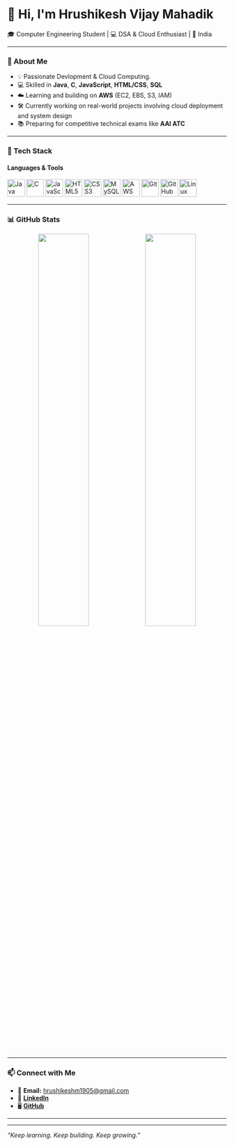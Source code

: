 # 👋 Hi, I'm Hrushikesh Vijay Mahadik

🎓 Computer Engineering Student | 💻 DSA & Cloud Enthusiast | 📍 India

---

### 🚀 About Me

- 💡 Passionate Devlopment & Cloud Computing. 
- 💻 Skilled in **Java**, **C**, **JavaScript**, **HTML/CSS**, **SQL**
- ☁️ Learning and building on **AWS** (EC2, EBS, S3, IAM)
- 🛠️ Currently working on real-world projects involving cloud deployment and system design
- 📚 Preparing for competitive technical exams like **AAI ATC**

---

### 🧰 Tech Stack

#### Languages & Tools

<p>
  <img src="https://cdn.jsdelivr.net/gh/devicons/devicon/icons/java/java-original.svg" width="40" alt="Java"/>
  <img src="https://cdn.jsdelivr.net/gh/devicons/devicon/icons/c/c-original.svg" width="40" alt="C"/>
  <img src="https://cdn.jsdelivr.net/gh/devicons/devicon/icons/javascript/javascript-original.svg" width="40" alt="JavaScript"/>
  <img src="https://cdn.jsdelivr.net/gh/devicons/devicon/icons/html5/html5-original.svg" width="40" alt="HTML5"/>
  <img src="https://cdn.jsdelivr.net/gh/devicons/devicon/icons/css3/css3-original.svg" width="40" alt="CSS3"/>
  <img src="https://cdn.jsdelivr.net/gh/devicons/devicon/icons/mysql/mysql-original.svg" width="40" alt="MySQL"/>
<img src="https://a0.awsstatic.com/libra-css/images/logos/aws_logo_smile_1200x630.png" width="40" alt="AWS"/>
  <img src="https://cdn.jsdelivr.net/gh/devicons/devicon/icons/git/git-original.svg" width="40" alt="Git"/>
  <img src="https://cdn.jsdelivr.net/gh/devicons/devicon/icons/github/github-original.svg" width="40" alt="GitHub"/>
  <img src="https://cdn.jsdelivr.net/gh/devicons/devicon/icons/linux/linux-original.svg" width="40" alt="Linux"/>
</p>

---

### 📊 GitHub Stats

<p align="center">
  <img src="https://github-readme-stats.vercel.app/api?username=hrushikesh-mahadik&show_icons=true&theme=radical" width="48%" />
  <img src="https://github-readme-streak-stats.herokuapp.com/?user=hrushikesh-mahadik&theme=radical" width="48%" />
</p>

---

### 📫 Connect with Me

- 📧 **Email:** hrushikeshm1905@gmail.com  
- 💼 [**LinkedIn**](https://www.linkedin.com/in/hrushikeshvijaymahadik?utm_source=share&utm_campaign=share_via&utm_content=profile&utm_medium=android_app)  
- 🖥️ [**GitHub**](https://github.com/hrushikesh-mahadik)

---



<!-- You can replace the above link with your own banner image -->

---

_“Keep learning. Keep building. Keep growing.”_
